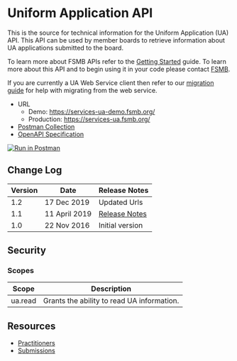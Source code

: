 # Uniform Application API 

This is the source for technical information for the Uniform Application (UA) API. This API can be used by member boards to retrieve information about UA applications submitted to the board.

To learn more about FSMB APIs refer to the [Getting Started](https://github.com/fsmb/api-docs) guide. To learn more about this API and to begin using it in your code please contact [FSMB](mailto:ua@fsmb.org).

If you are currently a UA Web Service client then refer to our [migration guide](docs/migration-webservice.md) for help with migrating from the web service.

- URL
  - Demo: https://services-ua-demo.fsmb.org/
  - Production: https://services-ua.fsmb.org/
- [Postman Collection](https://www.getpostman.com/collections/98586f4987694d146125)
- [OpenAPI Specification](https://demo-services.fsmb.org/ua/_swagger/v1)

[![Run in Postman](https://run.pstmn.io/button.svg)](https://app.getpostman.com/run-collection/98586f4987694d146125)

## Change Log

| Version | Date | Release Notes |
| - | - | -|
| 1.2 | 17 Dec 2019 | Updated Urls |
| 1.1 | 11 April 2019 | [Release Notes](relnotes/readme-v11.md) |
| 1.0 | 22 Nov 2016| Initial version |

## Security

### Scopes 

| Scope | Description |
| - | - |
| ua.read | Grants the ability to read UA information. |

## Resources

- [Practitioners](docs/practitioners-v1/readme.md)
- [Submissions](docs/submissions-v1/readme.md)
